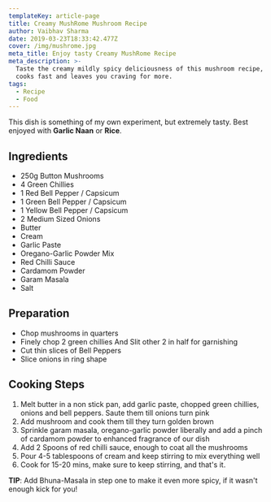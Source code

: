 ```yaml
---
templateKey: article-page
title: Creamy MushRome Mushroom Recipe
author: Vaibhav Sharma
date: 2019-03-23T18:33:42.477Z
cover: /img/mushrome.jpg
meta_title: Enjoy tasty Creamy MushRome Recipe
meta_description: >-
  Taste the creamy mildly spicy deliciousness of this mushroom recipe, that
  cooks fast and leaves you craving for more.
tags:
  - Recipe
  - Food
---
```

This dish is something of my own experiment, but extremely tasty. Best enjoyed with **Garlic Naan** or **Rice**.

## Ingredients

* 250g Button Mushrooms
* 4 Green Chillies
* 1 Red Bell Pepper / Capsicum
* 1 Green Bell Pepper / Capsicum
* 1 Yellow Bell Pepper / Capsicum
* 2 Medium Sized Onions
* Butter
* Cream
* Garlic Paste
* Oregano-Garlic Powder Mix
* Red Chilli Sauce
* Cardamom Powder
* Garam Masala
* Salt

## Preparation

* Chop mushrooms in quarters
* Finely chop 2 green chillies And Slit other 2 in half for garnishing
* Cut thin slices of Bell Peppers
* Slice onions in ring shape

## Cooking Steps

1. Melt butter in a non stick pan, add garlic paste, chopped green chillies, onions and bell peppers. Saute them till onions turn pink
2. Add mushroom and cook them till they turn golden brown
3. Sprinkle garam masala, oregano-garlic powder liberally and add a pinch of cardamom powder to enhanced fragrance of our dish
4. Add 2 Spoons of red chilli sauce, enough to coat all the mushrooms
5. Pour 4-5 tablespoons of cream and keep stirring to mix everything well
6. Cook for 15-20 mins, make sure to keep stirring, and that's it.

**TIP**: Add Bhuna-Masala in step one to make it even more spicy, if it wasn't enough kick for you!
